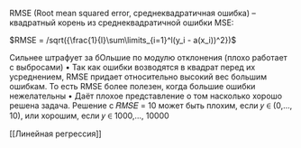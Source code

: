 RMSE (Root mean squared error, среднеквадратичная ошибка) – квадратный корень из среднеквадратичной ошибки MSE:

$RMSE = /sqrt({\frac{1}{l}\sum\limits_{i=1}^l(y_i - a(x_i))^2})$

Сильнее штрафует за бОльшие по модулю отклонения (плохо работает с выбросами)
• Так как ошибки возводятся в квадрат перед их усреднением, RMSE придает относительно высокий вес большим ошибкам. То есть RMSE более полезен, когда большие ошибки нежелательны
• Даёт плохое представление о том насколько хорошо решена задача. Решение с 𝑅𝑀𝑆𝐸 = 10 может быть плохим, если 𝑦 ∈ (0,…, 10), или хорошим, если 𝑦 ∈ 1000,…, 10000

[[Линейная регрессия]]
